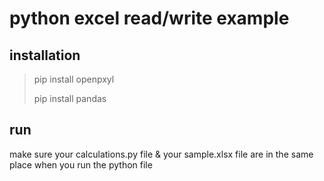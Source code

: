 # python excel read/write example

## installation
>pip install openpxyl
>
>pip install pandas

## run
make sure your calculations.py file & your sample.xlsx file are in the same place when you run the python file
